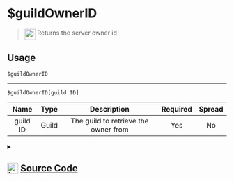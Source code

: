 # $guildOwnerID
> <img align="top" src="https://upload.wikimedia.org/wikipedia/commons/thumb/e/e4/Infobox_info_icon.svg/160px-Infobox_info_icon.svg.png?20150409153300" alt="image" width="25" height="auto"> Returns the server owner id
## Usage
```
$guildOwnerID
```
---
```
$guildOwnerID[guild ID]
```
| Name | Type | Description | Required | Spread
| :---: | :---: | :---: | :---: | :---: |
guild ID | Guild | The guild to retrieve the owner from | Yes | No
<details>
<summary>
    
## <img align="top" src="https://cdn4.iconfinder.com/data/icons/iconsimple-logotypes/512/github-512.png" alt="image" width="25" height="auto">  [Source Code](https://github.com/tryforge/ForgeScript-V2/blob/main/src/native/guildOwnerID.ts)
    
</summary>
    
```ts
import { ArgType, NativeFunction, Return } from "../structures"

export default new NativeFunction({
    name: "$guildOwnerID",
    version: "1.0.0",
    description: "Returns the server owner id",
    brackets: false,
    args: [
        {
            name: "guild ID",
            description: "The guild to retrieve the owner from",
            rest: false,
            required: true,
            type: ArgType.Guild,
        },
    ],
    unwrap: true,
    execute(ctx, [guild]) {
        return this.success((guild ?? ctx.guild)?.ownerId)
    },
})

```
    
</details>